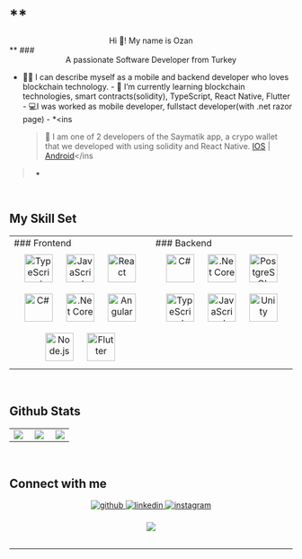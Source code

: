# **
<div align="center">Hi 👋! My name is Ozan</div>
** ###
<div align="center">A passionate Software Developer from Turkey</div>

- 👨‍💻 I can describe myself as a mobile and backend developer who loves blockchain technology. - 🌱 I’m
currently learning blockchain technologies, smart contracts(solidity), TypeScript, React Native, Flutter - 💻I
was worked as mobile developer, fullstact developer(with .net razor page) - *<ins
  >📌 I am one of 2 developers of the Saymatik app, a crypo wallet that we developed with using solidity and
  React Native. [IOS](https://apps.apple.com/tr/app/saymatik/id6444104653?l=tr) |
  [Android](https://play.google.com/store/apps/details?id=com.scimatic.saymatik&hl=tr&gl=US)</ins
>*

<br />

## My Skill Set
<table>
  <tr>
    <td valign="top" width="50%">
      ### Frontend
      <div align="center">
        <a href="https://www.typescriptlang.org/" target="_blank"
          ><img
            style="margin: 10px"
            src="https://profilinator.rishav.dev/skills-assets/typescript-original.svg"
            alt="TypeScript"
            height="50"
        /></a>
        <a href="https://www.javascript.com/" target="_blank"
          ><img
            style="margin: 10px"
            src="https://profilinator.rishav.dev/skills-assets/javascript-original.svg"
            alt="JavaScript"
            height="50"
        /></a>
        <a href="https://reactjs.org/" target="_blank"
          ><img
            style="margin: 10px"
            src="https://profilinator.rishav.dev/skills-assets/react-original-wordmark.svg"
            alt="React"
            height="50"
        /></a>
        <a href="https://docs.microsoft.com/en-us/dotnet/csharp/" target="_blank"
          ><img
            style="margin: 10px"
            src="https://profilinator.rishav.dev/skills-assets/csharp-original.svg"
            alt="C#"
            height="50"
        /></a>
        <a href="https://dotnet.microsoft.com/download" target="_blank"
          ><img
            style="margin: 10px"
            src="https://profilinator.rishav.dev/skills-assets/dotnetcore.png"
            alt=".Net Core"
            height="50"
        /></a>
        <a href="https://angular.io/" target="_blank"
          ><img
            style="margin: 10px"
            src="https://profilinator.rishav.dev/skills-assets/angularjs-original.svg"
            alt="Angular"
            height="50"
        /></a>
        <a href="https://nodejs.org/" target="_blank"
          ><img
            style="margin: 10px"
            src="https://profilinator.rishav.dev/skills-assets/nodejs-original-wordmark.svg"
            alt="Node.js"
            height="50"
        /></a>
        <a href="https://flutter.dev/" target="_blank"
          ><img
            style="margin: 10px"
            src="https://profilinator.rishav.dev/skills-assets/flutterio-icon.svg"
            alt="Flutter"
            height="50"
        /></a>
      </div>
    </td>
    <td valign="top" width="50%">
      ### Backend
      <div align="center">
        <a href="https://docs.microsoft.com/en-us/dotnet/csharp/" target="_blank"
          ><img
            style="margin: 10px"
            src="https://profilinator.rishav.dev/skills-assets/csharp-original.svg"
            alt="C#"
            height="50"
        /></a>
        <a href="https://dotnet.microsoft.com/download" target="_blank"
          ><img
            style="margin: 10px"
            src="https://profilinator.rishav.dev/skills-assets/dotnetcore.png"
            alt=".Net Core"
            height="50"
        /></a>
        <a href="https://www.postgresql.org/" target="_blank"
          ><img
            style="margin: 10px"
            src="https://profilinator.rishav.dev/skills-assets/postgresql-original-wordmark.svg"
            alt="PostgreSQL"
            height="50"
        /></a>
        <a href="https://www.typescriptlang.org/" target="_blank"
          ><img
            style="margin: 10px"
            src="https://profilinator.rishav.dev/skills-assets/typescript-original.svg"
            alt="TypeScript"
            height="50"
        /></a>
        <a href="https://www.javascript.com/" target="_blank"
          ><img
            style="margin: 10px"
            src="https://profilinator.rishav.dev/skills-assets/javascript-original.svg"
            alt="JavaScript"
            height="50"
        /></a>
        <a href="https://unity.com/" target="_blank"
          ><img
            style="margin: 10px"
            src="https://profilinator.rishav.dev/skills-assets/unity.png"
            alt="Unity"
            height="50"
        /></a>
      </div>
    </td>
  </tr>
</table>

<br />

## Github Stats
<table>
  <tr>
    <td valign="top" width="33%">
      <div align="left">
        <img
          src="https://github-readme-stats.vercel.app/api?username=ozankayikci&hide_title=false&hide_rank=false&show_icons=true&include_all_commits=true&count_private=true&disable_animations=false&theme=darcula&locale=en&hide_border=true"
          align="left"
        />
      </div>
    </td>
    <td valign="top" width="33%">
      <div align="center">
        <img
          src="https://github-readme-stats.vercel.app/api/top-langs?username=ozankayikci&locale=en&count_private=true&hide_title=false&layout=compact&card_width=320&langs_count=8&theme=dracula&hide_border=true"
          align="center"
        />
      </div>
    </td>
    <td valign="top" width="33%">
      <div align="right">
        <img
          src="https://streak-stats.demolab.com?user=ozankayikci&locale=en&mode=daily&theme=dracula&hide_border=false&border_radius=5"
          align="right"
        />
      </div>
    </td>
  </tr>
</table>

<br />

## Connect with me
<div align="center">
  <a href="https://github.com/ozankayikci" target="_blank">
    <img
    src=https://img.shields.io/badge/github-%2324292e.svg?&style=for-the-badge&logo=github&logoColor=white
    alt=github style="margin-bottom: 5px;" />
  </a>
  <a href="https://linkedin.com/in/ozan-kayikci0" target="_blank">
    <img
    src=https://img.shields.io/badge/linkedin-%231E77B5.svg?&style=for-the-badge&logo=linkedin&label=&color=0077B5&logoColor=white&labelColor=0077B5
    alt=linkedin style="margin-bottom: 5px;" />
  </a>
  <a href="https://instagram.com/ozan_kayikci" target="_blank">
    <img
    src=https://img.shields.io/badge/instagram-%23000000.svg?&style=for-the-badge&logo=instagram&label=&color=E4405F&logoColor=white&
    alt=instagram style="margin-bottom: 5px;" />
  </a>
</div>

<br />

<div align="center">
  <img src="https://komarev.com/ghpvc/?username=ozankayikci&&style=flat-square" align="center" />
</div>

<br />

----

